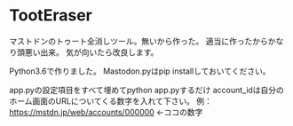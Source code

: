 # TootEraser
マストドンのトゥート全消しツール。無いから作った。
適当に作ったからかなり頭悪い出来。
気が向いたら改良します。

Python3.6で作りました。
Mastodon.pyはpip installしておいてください。

app.pyの設定項目をすべて埋めてpython app.pyするだけ
account_idは自分のホーム画面のURLについてくる数字を入れて下さい。
例：https://mstdn.jp/web/accounts/000000 ←ココの数字
